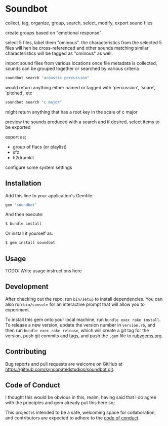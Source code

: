 # Soundbot

collect, tag, organize, group, search, select, modify, export sound files

create groups based on "emotional response"

select 5 files, label them "ominous". the characteristics from the selected 5 files will hen be cross-referenced and other sounds matching similar characteristics will be tagged as "ominous" as well.

import sound files from various locations
once file metadata is collected, sounds can be grouped together or searched by various criteria

```bash
soundbot search "acoustic percussion"
```

would return anything either named or tagged with 'percussion', 'snare', 'pitched', etc

```bash
soundbot search "c major"
```

might return anything that has a root key in the scale of c major

preview the sounds produced with a search and if desired, select items to be exported

export as;
 - group of flacs (or playlist)
 - sfz
 - h2drumkit




configure some system settings

## Installation

Add this line to your application's Gemfile:

```ruby
gem 'soundbot'
```

And then execute:

```bash
$ bundle install
```
Or install it yourself as:

```bash
$ gem install soundbot
```





## Usage

TODO: Write usage instructions here

## Development

After checking out the repo, run `bin/setup` to install dependencies. You can also run `bin/console` for an interactive prompt that will allow you to experiment.

To install this gem onto your local machine, run `bundle exec rake install`. To release a new version, update the version number in `version.rb`, and then run `bundle exec rake release`, which will create a git tag for the version, push git commits and tags, and push the `.gem` file to [rubygems.org](https://rubygems.org).


## Contributing

Bug reports and pull requests are welcome on GitHub at https://github.com/syncopatedstudios/soundbot.git.




## Code of Conduct

I thought this would be obvious in this, realm, having said that I do agree with the principles and gem already put this here so;

This project is intended to be a safe, welcoming space for collaboration, and contributors are expected to adhere to the [code of conduct](https://github.com/syncopatedstudios/soundbot/blob/master/CODE_OF_CONDUCT.md).
